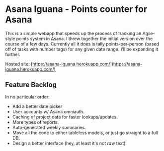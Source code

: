 # Asana Iguana - Points counter for Asana
This is a simple webapp that speeds up the process of tracking an Agile-style points system in Asana. I threw together the initial version over the course of a few days. Currently all it does is tally points-per-person (based off of tasks with number tags) for any given date range. I'll be expanding it further.

Hosted site: [https://asana-iguana.herokuapp.com/](https://asana-iguana.herokuapp.com/)

## Feature Backlog
In no particular order:

- Add a better date picker
- User accounts w/ Asana omniauth.
- Caching of project data for faster lookups/updates.
- More types of reports.
- Auto-generated weekly summaries.
- Move all the code to either tableless models, or just go straight to a full DB.
- Design a better interface (hey, at least it's not *raw* text).